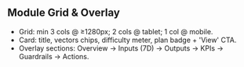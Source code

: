 ## Module Grid & Overlay
- Grid: min 3 cols @ ≥1280px; 2 cols @ tablet; 1 col @ mobile.
- Card: title, vectors chips, difficulty meter, plan badge + 'View' CTA.
- Overlay sections: Overview → Inputs (7D) → Outputs → KPIs → Guardrails → Actions.